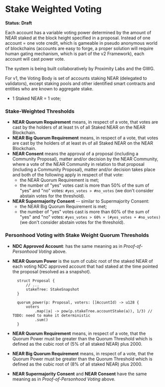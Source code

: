 # Stake Weighted Voting

**Status: Draft**

Each account has a variable voting power determined by the amount of NEAR staked at the block height specified in a proposal. Instead of one account = one vote credit, which is gameable in pseudo anonymous world of blockchains (accounts are easy to forge, a proper solution will require human gating mechanism, which is part of the v2 Framework), each account will cast power vote.

The system is being built collaboratively by Proximity Labs and the GWG.

For v1, the Voting Body is set of accounts staking NEAR (delegated to validators), except staking pools and other identified smart contracts and entities who are known to aggregate stake.

- 1 Staked NEAR = 1 vote;

### Stake-Weighted Thresholds

- **NEAR Quorum Requirement** means, in respect of a vote, that votes are cast by the holders of at least `5%` of all Staked NEAR on the NEAR Blockchain.
- **NEAR Big Quorum Requirement** means, in respect of a vote, that votes are cast by the holders of at least `8%` of all Staked NEAR on the NEAR Blockchain.
- **NEAR Consent** means the approval of a proposal (including a Community Proposal), matter and/or decision by the NEAR Community, where a vote of the NEAR Community in relation to that proposal (including a Community Proposal), matter and/or decision takes place and both of the following apply in respect of that vote:
  - the NEAR Quorum Requirement is met;
  - the number of "yes" votes cast is more than 50% of the sum of "yes" and "no" votes: `#yes_votes > #no_votes` (we don't consider abstain votes for the threshold).
- **NEAR Supermajority Consent** -- similar to Supermajority Consent:
  - the NEAR Big Quorum Requirement is met;
  - the number of "yes" votes cast is more than 60% of the sum of "yes" and "no" votes: `#yes_votes > 60% × (#yes_votes + #no_votes)` (we don't consider abstain votes for the threshold).

### Personhood Voting with Stake Weight Quorum Thresholds

- **NDC Approved Account**: has the same meaning as in _Proof-of-Personhood Voting_ above.
- **NEAR Quorum Power** is the sum of cubic root of the staked NEAR of each voting NDC approved account that had staked at the time pointed the proposal (resolved as a snapshot).

        struct Proposal {
            // ...
            stakeTree: StakeSnapshot
        }

        quorum_power(p: Proposal, voters: []AccuntId) -> u128 {
            voters
                .map(|a| -> pow(p.stakeTree.accountStake(a)), 1/3) // TODO: need to make it deterministic
                .sum()
        }

- **NEAR Quorum Requirement** means, in respect of a vote, that the Quorum Power must be greater than the Quorum Threshold which is defined as the cubic root of (5% of all staked NEAR) plus 2000.
- **NEAR Big Quorum Requirement** means, in respect of a vote, that the Quorum Power must be greater than the Quorum Threshold which is defined as the cubic root of (8% of all staked NEAR) plus 2000.
- **NEAR Supermajority Consent** and **NEAR Consent** have the same meaning as in _Proof-of-Personhood Voting_ above.
